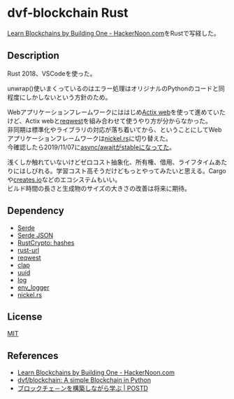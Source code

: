 # dvf-blockchain Rust

[Learn Blockchains by Building One \- HackerNoon\.com](https://hackernoon.com/learn-blockchains-by-building-one-117428612f46)をRustで写経した。

## Description

Rust 2018、VSCodeを使った。  

unwrap()使いまくっているのはエラー処理はオリジナルのPythonのコードと同程度にしかしないという方針のため。  

Webアプリケーションフレームワークにははじめ[Actix web](https://github.com/actix/actix-web)を使って進めていたけど、Actix webと[reqwest](https://github.com/seanmonstar/reqwest)を組み合わせて使うやり方が分からなかった。  
非同期は標準化やライブラリの対応が落ち着いてから、ということにしてWebアプリケーションフレームワークは[nickel.rs](https://github.com/nickel-org/nickel.rs)に切り替えた。  
今確認したら2019/11/07に[async/awaitがstableになってた](https://blog.rust-lang.org/2019/11/07/Async-await-stable.html)。  

浅くしか触れていないけどゼロコスト抽象化、所有権、借用、ライフタイムあたりにはしびれる。学習コスト高そうだけどもっとやってみたいと思える。Cargoや[creates.io](https://crates.io/)などのエコシステムもいい。  
ビルド時間の長さと生成物のサイズの大きさの改善は将来に期待。  

## Dependency

 - [Serde](https://github.com/serde-rs/serde)
 - [Serde JSON](https://github.com/serde-rs/json)
 - [RustCrypto: hashes](https://github.com/RustCrypto/hashes)
 - [rust-url](https://github.com/servo/rust-url)
 - [reqwest](https://github.com/seanmonstar/reqwest)
 - [clap](https://github.com/clap-rs/clap)
 - [uuid](https://github.com/uuid-rs/uuid)
 - [log](https://github.com/rust-lang/log)
 - [env_logger](https://github.com/sebasmagri/env_logger/)
 - [nickel.rs](https://github.com/nickel-org/nickel.rs)

## License

[MIT](https://github.com/tcnksm/tool/blob/master/LICENCE)

## References
- [Learn Blockchains by Building One \- HackerNoon\.com](https://hackernoon.com/learn-blockchains-by-building-one-117428612f46)
- [dvf/blockchain: A simple Blockchain in Python](https://github.com/dvf/blockchain)
- [ブロックチェ－ンを構築しながら学ぶ \| POSTD](https://postd.cc/learn-blockchains-by-building-one/)
